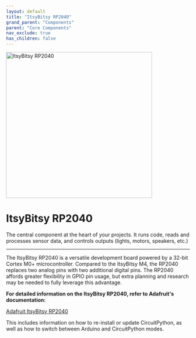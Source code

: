 ```yaml
---
layout: default
title: "ItsyBitsy RP2040"
grand_parent: "Components"
parent: "Core Components"
nav_exclude: true
has_children: false
---
```


<img src="assets/ItsyBitsy-RP2040.png" alt="ItsyBitsy RP2040" width="400"/>

# ItsyBitsy RP2040
The central component at the heart of your projects. It runs code, reads and processes sensor data, and controls outputs (lights, motors, speakers, etc.) 

---

The ItsyBitsy RP2040 is a versatile development board powered by a 32-bit Cortex M0+ microcontroller. Compared to the ItsyBitsy M4, the RP2040 replaces two analog pins with two additional digital pins. The RP2040 affords greater flexibility in GPIO pin usage, but extra planning and research may be needed to fully leverage this advantage.

**For detailed information on the ItsyBitsy RP2040, refer to Adafruit's documentation:**  

[Adafruit ItsyBitsy RP2040](https://learn.adafruit.com/adafruit-itsybitsy-rp2040)

This includes information on how to re-install or update CircuitPython, as well as how to switch between Arduino and CircuitPython modes.
